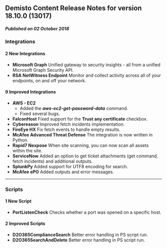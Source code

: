 ## Demisto Content Release Notes for version 18.10.0 (13017)
##### Published on 02 October 2018
### Integrations

#### 2 New Integrations
- __Microsoft Graph__
Unified gateway to security insights - all from a unified Microsoft Graph Security API.
- __RSA NetWitness Endpoint__
Monitor and collect activity across all of your endpoints, on and off your network.

####  9 Improved Integrations
- __AWS - EC2__
  - Added the ___aws-ec2-get-password-data___ command. 
  - Fixed several bugs.
- __FalconHost__
Fixed support for the __Trust any certificate__ checkbox.
- __Cybereason__
Improved fetch incidents implementation.
- __FireEye HX__
Fix fetch events to handle empty results.
- __McAfee Advanced Threat Defense__
The integration is now written in Python.
- __Rapid7 Nexpose__
When site scanning, you can now scan all assets within the site.
- __ServiceNow__
Added an option to get ticket attachments (get command, fetch incidents) and additional outputs.
- __SplunkPy__
Added support for UTF8 encoding for search.
- __McAfee ePO__
Added outputs and error messages.

---
### Scripts

####  1 New Script
- __PortListenCheck__
Checks whether a port was opened on a specific host.

####  2 Improved Scripts
- __D2O365ComplianceSearch__
Better error handling in PS script run.
- __D2O365SearchAndDelete__
Better error handling in PS script run.